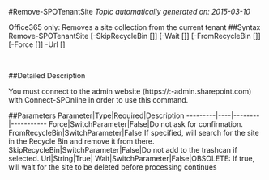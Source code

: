 #Remove-SPOTenantSite
*Topic automatically generated on: 2015-03-10*

Office365 only: Removes a site collection from the current tenant
##Syntax
    Remove-SPOTenantSite [-SkipRecycleBin [<SwitchParameter>]] [-Wait [<SwitchParameter>]] [-FromRecycleBin [<SwitchParameter>]] [-Force [<SwitchParameter>]] -Url [<String>]

&nbsp;

##Detailed Description


You must connect to the admin website (https://:<tenant>-admin.sharepoint.com) with Connect-SPOnline in order to use this command. 


##Parameters
Parameter|Type|Required|Description
---------|----|--------|-----------
Force|SwitchParameter|False|Do not ask for confirmation.
FromRecycleBin|SwitchParameter|False|If specified, will search for the site in the Recycle Bin and remove it from there.
SkipRecycleBin|SwitchParameter|False|Do not add to the trashcan if selected.
Url|String|True|
Wait|SwitchParameter|False|OBSOLETE: If true, will wait for the site to be deleted before processing continues
